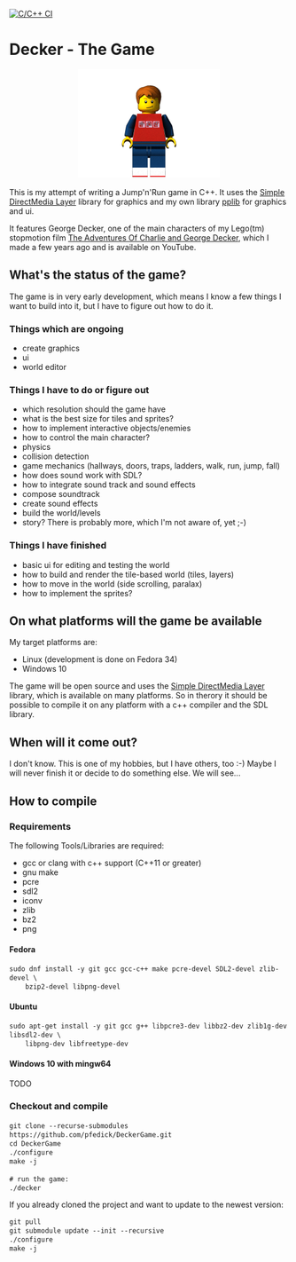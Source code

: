 [![C/C++ CI](https://github.com/pfedick/DeckerGame/actions/workflows/c-cpp.yml/badge.svg)](https://github.com/pfedick/DeckerGame/actions/workflows/c-cpp.yml)

# Decker - The Game

<p align="center">
  <img src="https://github.com/pfedick/DeckerGame/raw/main/lightwave/Render/george/frame_0027.png" />
</p>


This is my attempt of writing a Jump'n'Run game in C++. It uses the [Simple DirectMedia Layer](https://www.libsdl.org/) library for graphics and my own library [pplib](https://github.com/pfedick/pplib) for graphics and ui.

It features George Decker, one of the main characters of my Lego(tm) stopmotion film [The Adventures Of Charlie and George Decker](https://youtu.be/-aJDTe_obKI), which I made a few years ago and is available on YouTube.


## What's the status of the game?
The game is in very early development, which means I know a few things I want to build into it,
but I have to figure out how to do it.

### Things which are ongoing
- create graphics
- ui
- world editor

### Things I have to do or figure out
- which resolution should the game have
- what is the best size for tiles and sprites?
- how to implement interactive objects/enemies
- how to control the main character?
- physics
- collision detection
- game mechanics (hallways, doors, traps, ladders, walk, run, jump, fall) 
- how does sound work with SDL?
- how to integrate sound track and sound effects
- compose soundtrack
- create sound effects
- build the world/levels
- story?
There is probably more, which I'm not aware of, yet ;-)

### Things I have finished
- basic ui for editing and testing the world
- how to build and render the tile-based world (tiles, layers)
- how to move in the world (side scrolling, paralax)
- how to implement the sprites?


## On what platforms will the game be available
My target platforms are:

- Linux (development is done on Fedora 34)
- Windows 10

The game will be open source and uses the [Simple DirectMedia Layer](https://www.libsdl.org/) library, which is available on many platforms. So in therory it should be possible to compile it on any platform with a c++ compiler and the SDL library.

## When will it come out?
I don't know. This is one of my hobbies, but I have others, too :-)
Maybe I will never finish it or decide to do something else. We will see...

## How to compile
### Requirements
The following Tools/Libraries are required:
- gcc or clang with c++ support (C++11 or greater)
- gnu make
- pcre
- sdl2
- iconv
- zlib
- bz2
- png

#### Fedora
    sudo dnf install -y git gcc gcc-c++ make pcre-devel SDL2-devel zlib-devel \
        bzip2-devel libpng-devel
        
#### Ubuntu
    sudo apt-get install -y git gcc g++ libpcre3-dev libbz2-dev zlib1g-dev libsdl2-dev \
        libpng-dev libfreetype-dev
        
#### Windows 10 with mingw64
TODO

### Checkout and compile

    git clone --recurse-submodules https://github.com/pfedick/DeckerGame.git
    cd DeckerGame
    ./configure
    make -j
    
    # run the game:
    ./decker
    
If you already cloned the project and want to update to the newest version:

    git pull
    git submodule update --init --recursive
    ./configure
    make -j
    
    
    






